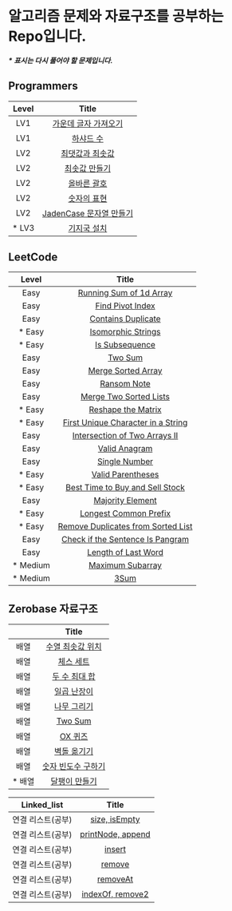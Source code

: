 # 알고리즘 문제와 자료구조를 공부하는 Repo입니다.

##### \* 표시는 다시 풀어야 할 문제입니다.

## Programmers

| Level  |                                                                                          Title                                                                                          |
| :----: | :-------------------------------------------------------------------------------------------------------------------------------------------------------------------------------------: |
|  LV1   | [가운데 글자 가져오기](https://github.com/Anjiwoong/Algorithm_TIL/blob/main/Programmers/LV1/%EA%B0%80%EC%9A%B4%EB%8D%B0%20%EA%B8%80%EC%9E%90%20%EA%B0%80%EC%A0%B8%EC%98%A4%EA%B8%B0.js) |
|  LV1   |                              [하샤드 수](https://github.com/Anjiwoong/Algorithm_TIL/blob/main/Programmers/LV1/%ED%95%98%EC%83%A4%EB%93%9C%20%EC%88%98.js)                               |
|  LV2   |                [최댓값과 최솟값](https://github.com/Anjiwoong/Algorithm/blob/main/Programmers/LV2/%EC%B5%9C%EB%8C%93%EA%B0%92%EA%B3%BC%20%EC%B5%9C%EC%86%9F%EA%B0%92.js)                |
|  LV2   |                     [최솟값 만들기](https://github.com/Anjiwoong/Algorithm/blob/main/Programmers/LV2/%EC%B5%9C%EC%86%9F%EA%B0%92%20%EB%A7%8C%EB%93%A4%EA%B8%B0.js)                      |
|  LV2   |                           [올바른 괄호](https://github.com/Anjiwoong/Algorithm/blob/main/Programmers/LV2/%EC%98%AC%EB%B0%94%EB%A5%B8%20%EA%B4%84%ED%98%B8.js)                           |
|  LV2   |                           [숫자의 표현](https://github.com/Anjiwoong/Algorithm/blob/main/Programmers/LV2/%EC%88%AB%EC%9E%90%EC%9D%98%20%ED%91%9C%ED%98%84.js)                           |
|  LV2   |          [JadenCase 문자열 만들기](https://github.com/Anjiwoong/Algorithm/blob/main/Programmers/LV2/JadenCase%20%EB%AC%B8%EC%9E%90%EC%97%B4%20%EB%A7%8C%EB%93%A4%EA%B8%B0.js)           |
| \* LV3 |                           [기지국 설치](https://github.com/Anjiwoong/Algorithm/blob/main/Programmers/LV3/%EA%B8%B0%EC%A7%80%EA%B5%AD%20%EC%84%A4%EC%B9%98.js)                           |

## LeetCode

|   Level   |                                                                        Title                                                                         |
| :-------: | :--------------------------------------------------------------------------------------------------------------------------------------------------: |
|   Easy    |           [Running Sum of 1d Array](https://github.com/Anjiwoong/Algorithm_TIL/blob/main/LeetCode/Easy/Running%20Sum%20of%201d%20Array.js)           |
|   Easy    |                    [Find Pivot Index](https://github.com/Anjiwoong/Algorithm_TIL/blob/main/LeetCode/Easy/Find%20Pivot%20Index.js)                    |
|   Easy    |                   [Contains Duplicate](https://github.com/Anjiwoong/Algorithm_TIL/blob/main/LeetCode/Easy/Contains%20Duplicate.js)                   |
|  \* Easy  |                     [Isomorphic Strings](https://github.com/Anjiwoong/Algorithm/blob/main/LeetCode/Easy/Isomorphic%20Strings.js)                     |
|  \* Easy  |                         [Is Subsequence](https://github.com/Anjiwoong/Algorithm/blob/main/LeetCode/Easy/Is%20Subsequence.js)                         |
|   Easy    |                                [Two Sum](https://github.com/Anjiwoong/Algorithm/blob/main/LeetCode/Easy/Two%20Sum.js)                                |
|   Easy    |                    [Merge Sorted Array](https://github.com/Anjiwoong/Algorithm/blob/main/LeetCode/Easy/Merge%20Sorted%20Array.js)                    |
|   Easy    |                            [Ransom Note](https://github.com/Anjiwoong/Algorithm/blob/main/LeetCode/Easy/Ransom%20Note.js)                            |
|   Easy    |               [Merge Two Sorted Lists](https://github.com/Anjiwoong/Algorithm/blob/main/LeetCode/Easy/Merge%20Two%20Sorted%20Lists.js)               |
|  \* Easy  |                    [Reshape the Matrix](https://github.com/Anjiwoong/Algorithm/blob/main/LeetCode/Easy/Reshape%20the%20Matrix.js)                    |
|  \* Easy  | [First Unique Character in a String](https://github.com/Anjiwoong/Algorithm/blob/main/LeetCode/Easy/First%20Unique%20Character%20in%20a%20String.js) |
|   Easy    |       [Intersection of Two Arrays II](https://github.com/Anjiwoong/Algorithm/blob/main/LeetCode/Easy/Intersection%20of%20Two%20Arrays%20II.js)       |
|   Easy    |                          [Valid Anagram](https://github.com/Anjiwoong/Algorithm/blob/main/LeetCode/Easy/Valid%20Anagram.js)                          |
|   Easy    |                          [Single Number](https://github.com/Anjiwoong/Algorithm/blob/main/LeetCode/Easy/Single%20Number.js)                          |
|  \* Easy  |                      [Valid Parentheses](https://github.com/Anjiwoong/Algorithm/blob/main/LeetCode/Easy/Valid%20Parentheses.js)                      |
|  \* Easy  |   [Best Time to Buy and Sell Stock](https://github.com/Anjiwoong/Algorithm/blob/main/LeetCode/Easy/Best%20Time%20to%20Buy%20and%20Sell%20Stock.js)   |
|   Easy    |                       [Majority Element](https://github.com/Anjiwoong/Algorithm/blob/main/LeetCode/Easy/Majority%20Element.js)                       |
|  \* Easy  |                 [Longest Common Prefix](https://github.com/Anjiwoong/Algorithm/blob/main/LeetCode/Easy/Longest%20Common%20Prefix.js)                 |
|  \* Easy  |  [Remove Duplicates from Sorted List](https://github.com/Anjiwoong/Algorithm/blob/main/LeetCode/Easy/Remove%20Duplicates%20from%20Sorted%20List.js)  |
|   Easy    |   [Check if the Sentence Is Pangram](https://github.com/Anjiwoong/Algorithm/blob/main/LeetCode/Easy/Check%20if%20the%20Sentence%20Is%20Pangram.js)   |
|   Easy    |                  [Length of Last Word](https://github.com/Anjiwoong/Algorithm/blob/main/LeetCode/Easy/Length%20of%20Last%20Word.js)                  |
| \* Medium |                    [Maximum Subarray](https://github.com/Anjiwoong/Algorithm_TIL/blob/main/LeetCode/Medium/Maximum%20Subarray.js)                    |
| \* Medium |                                   [3Sum](https://github.com/Anjiwoong/Algorithm/blob/main/LeetCode/Medium/3Sum.js)                                   |

## Zerobase 자료구조

|         |                                                                                        Title                                                                                         |
| :-----: | :----------------------------------------------------------------------------------------------------------------------------------------------------------------------------------: |
|  배열   |      [수열 최솟값 위치](https://github.com/Anjiwoong/Algorithm/blob/main/Zerobase/%EB%B0%B0%EC%97%B4/%EC%88%98%EC%97%B4%20%EC%B5%9C%EC%86%9F%EA%B0%92%20%EC%9C%84%EC%B9%98.js)       |
|  배열   |                         [체스 세트](https://github.com/Anjiwoong/Algorithm/blob/main/Zerobase/%EB%B0%B0%EC%97%B4/%EC%B2%B4%EC%8A%A4%20%EC%84%B8%ED%8A%B8.js)                         |
|  배열   |               [두 수 최대 합](https://github.com/Anjiwoong/Algorithm/blob/main/Zerobase/%EB%B0%B0%EC%97%B4/%EB%91%90%20%EC%88%98%20%EC%B5%9C%EB%8C%80%20%ED%95%A9.js)                |
|  배열   |                   [일곱 난장이](https://github.com/Anjiwoong/Algorithm/blob/main/Zerobase/%EB%B0%B0%EC%97%B4/%EC%9D%BC%EA%B3%B1%20%EB%82%9C%EC%9E%A5%EC%9D%B4.js)                    |
|  배열   |                   [나무 그리기](https://github.com/Anjiwoong/Algorithm/blob/main/Zerobase/%EB%B0%B0%EC%97%B4/%EB%82%98%EB%AC%B4%20%EA%B7%B8%EB%A6%AC%EA%B8%B0.js)                    |
|  배열   |                                         [Two Sum](https://github.com/Anjiwoong/Algorithm/blob/main/Zerobase/%EB%B0%B0%EC%97%B4/Two%20Sum.js)                                         |
|  배열   |                                  [OX 퀴즈](https://github.com/Anjiwoong/Algorithm/blob/main/Zerobase/%EB%B0%B0%EC%97%B4/OX%20%ED%80%B4%EC%A6%88.js)                                  |
|  배열   |                   [벽돌 옮기기](https://github.com/Anjiwoong/Algorithm/blob/main/Zerobase/%EB%B0%B0%EC%97%B4/%EB%B2%BD%EB%8F%8C%20%EC%98%AE%EA%B8%B0%EA%B8%B0.js)                    |
|  배열   | [숫자 빈도수 구하기](https://github.com/Anjiwoong/Algorithm/blob/main/Zerobase/%EB%B0%B0%EC%97%B4/%EC%88%AB%EC%9E%90%20%EB%B9%88%EB%8F%84%EC%88%98%20%EA%B5%AC%ED%95%98%EA%B8%B0.js) |
| \* 배열 |              [달팽이 만들기](https://github.com/Anjiwoong/Algorithm/blob/main/Zerobase/%EB%B0%B0%EC%97%B4/%EB%8B%AC%ED%8C%BD%EC%9D%B4%20%EB%A7%8C%EB%93%A4%EA%B8%B0.js)              |

|    Linked_list    |         Title         |
| :---------------: | :-------------------: |
| 연결 리스트(공부) |   [size, isEmpty]()   |
| 연결 리스트(공부) | [printNode, append]() |
| 연결 리스트(공부) |      [insert]()       |
| 연결 리스트(공부) |      [remove]()       |
| 연결 리스트(공부) |     [removeAt]()      |
| 연결 리스트(공부) | [indexOf, remove2]()  |
